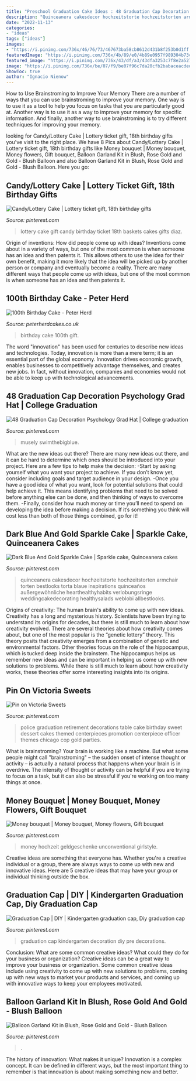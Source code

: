 ```yaml
---
title: "Preschool Graduation Cake Ideas : 48 Graduation Cap Decoration Psychology Grad Hat"
description: "Quinceanera cakesdecor hochzeitstorte hochzeitstorten armchair torten bestlooks torta blaue inspirations quinceaños außergewöhnliche hearthealthyhabits verlobungsringe weddingcakedecorating healthysalads weblobi allbestlooks"
date: "2022-11-13"
categories:
- "ideas"
tags: ["ideas"]
images:
- "https://i.pinimg.com/736x/46/76/73/467673ba58cb8612d431b8f253b0d1ff.jpg"
featuredImage: "https://i.pinimg.com/736x/4b/89/e0/4b89e0957f989304b73c2c7aef671259.jpg"
featured_image: "https://i.pinimg.com/736x/43/df/a3/43dfa3253c7f8e2a52790df7ea740c09.jpg"
image: "https://i.pinimg.com/736x/be/07/f9/be07f96c7da20cfb2babaceacded3deb.jpg"
ShowToc: true
author: "Ignacio Nienow"
---
```



How to Use Brainstroming to Improve Your Memory
There are a number of ways that you can use brainstroming to improve your memory. One way is to use it as a tool to help you focus on tasks that you are particularly good at. Another way is to use it as a way to improve your memory for specific information. And finally, another way to use brainstroming is to try different techniques for improving your memory.

	

		
looking for Candy/Lottery Cake | Lottery ticket gift, 18th birthday gifts you've visit to the right place. We have 8 Pics about Candy/Lottery Cake | Lottery ticket gift, 18th birthday gifts like Money bouquet | Money bouquet, Money flowers, Gift bouquet, Balloon Garland Kit in Blush, Rose Gold and Gold - Blush Balloon and also Balloon Garland Kit in Blush, Rose Gold and Gold - Blush Balloon. Here you go:
		
    
## Candy/Lottery Cake | Lottery Ticket Gift, 18th Birthday Gifts

<img loading=lazy src="https://i.pinimg.com/736x/ec/3d/6d/ec3d6d4c8bd6d83ca60a67247b411a62--candy-cakes-gift-baskets.jpg" onerror="this.onerror=null;this.src='https://tse1.mm.bing.net/th?id=OIP.PS4OSyv33XT6NHQ7f4xtAAHaJ3&amp;pid=15.1';" alt="Candy/Lottery Cake | Lottery ticket gift, 18th birthday gifts">

_Source: pinterest.com_

>lottery cake gift candy birthday ticket 18th baskets cakes gifts diaz. 

	

Origin of inventions: How did people come up with ideas?
Inventions come about in a variety of ways, but one of the most common is when someone has an idea and then patents it. This allows others to use the idea for their own benefit, making it more likely that the idea will be picked up by another person or company and eventually become a reality. There are many different ways that people come up with ideas, but one of the most common is when someone has an idea and then patents it.

    
## 100th Birthday Cake - Peter Herd

<img loading=lazy src="https://www.peterherdcakes.co.uk/wp-content/uploads/2016/11/look-whos-100-765x1024.jpg" onerror="this.onerror=null;this.src='https://tse3.mm.bing.net/th?id=OIP.RTQ0Zn1WS7H8D-zt6Au-AAHaJ6&amp;pid=15.1';" alt="100th Birthday Cake - Peter Herd">

_Source: peterherdcakes.co.uk_

>birthday cake 100th gift. 

	

The word "innovation" has been used for centuries to describe new ideas and technologies. Today, innovation is more than a mere term; it is an essential part of the global economy. Innovation drives economic growth, enables businesses to competitively advantage themselves, and creates new jobs. In fact, without innovation, companies and economies would not be able to keep up with technological advancements.

    
## 48 Graduation Cap Decoration Psychology Grad Hat | College Graduation

<img loading=lazy src="https://i.pinimg.com/736x/02/67/cc/0267ccf57fdc13aff583e3861f6ca426.jpg" onerror="this.onerror=null;this.src='https://tse1.mm.bing.net/th?id=OIP.jxdkGI8M9IXHXTVVWeowSgHaJ3&amp;pid=15.1';" alt="48 Graduation Cap Decoration Psychology Grad Hat | College graduation">

_Source: pinterest.com_

>musely swimthebigblue. 

	

What are the new ideas out there?
There are many new ideas out there, and it can be hard to determine which ones should be introduced into your project. Here are a few tips to help make the decision: 
-Start by asking yourself what you want your project to achieve. If you don’t know yet, consider including goals and target audience in your design.
-Once you have a good idea of what you want, look for potential solutions that could help achieve it. This means identifying problems that need to be solved before anything else can be done, and then thinking of ways to overcome them.
-Finally, consider how much money or time you’ll need to spend on developing the idea before making a decision. If it’s something you think will cost less than both of those things combined, go for it!

    
## Dark Blue And Gold Sparkle Cake | Sparkle Cake, Quinceanera Cakes

<img loading=lazy src="https://i.pinimg.com/736x/43/df/a3/43dfa3253c7f8e2a52790df7ea740c09.jpg" onerror="this.onerror=null;this.src='https://tse4.mm.bing.net/th?id=OIP.vWcVyNIIMA4Co1QnPbLZswHaLG&amp;pid=15.1';" alt="Dark Blue And Gold Sparkle Cake | Sparkle cake, Quinceanera cakes">

_Source: pinterest.com_

>quinceanera cakesdecor hochzeitstorte hochzeitstorten armchair torten bestlooks torta blaue inspirations quinceaños außergewöhnliche hearthealthyhabits verlobungsringe weddingcakedecorating healthysalads weblobi allbestlooks. 

	

Origins of creativity: The human brain's ability to come up with new ideas.
Creativity has a long and mysterious history. Scientists have been trying to understand its origins for decades, but there is still much to learn about how creativity evolved. There are several theories about how creativity comes about, but one of the most popular is the “genetic lottery” theory. This theory posits that creativity emerges from a combination of genetic and environmental factors. Other theories focus on the role of the hippocampus, which is tucked deep inside the brainstem. The hippocampus helps us remember new ideas and can be important in helping us come up with new solutions to problems. While there is still much to learn about how creativity works, these theories offer some interesting insights into its origins.

    
## Pin On Victoria Sweets

<img loading=lazy src="https://i.pinimg.com/736x/46/76/73/467673ba58cb8612d431b8f253b0d1ff.jpg" onerror="this.onerror=null;this.src='https://tse4.mm.bing.net/th?id=OIP.zzlFLTaiV9HqKF65_ZZ47QHaJ3&amp;pid=15.1';" alt="Pin on Victoria Sweets">

_Source: pinterest.com_

>police graduation retirement decorations table cake birthday sweet dessert cakes themed centerpieces promotion centerpiece officer themes chicago cop gold parties. 

	

What is brainstroming?
Your brain is working like a machine. But what some people might call "brainstroming" – the sudden onset of intense thought or activity – is actually a natural process that happens when your brain is in overdrive. The intensity of thought or activity can be helpful if you are trying to focus on a task, but it can also be stressful if you're working on too many things at once.

    
## Money Bouquet | Money Bouquet, Money Flowers, Gift Bouquet

<img loading=lazy src="https://i.pinimg.com/736x/4b/89/e0/4b89e0957f989304b73c2c7aef671259.jpg" onerror="this.onerror=null;this.src='https://tse2.mm.bing.net/th?id=OIP.ziSrraX8xn6tiZiHxAhGZQHaJ3&amp;pid=15.1';" alt="Money bouquet | Money bouquet, Money flowers, Gift bouquet">

_Source: pinterest.com_

>money hochzeit geldgeschenke unconventional girlstyle. 

	

Creative ideas are something that everyone has. Whether you're a creative individual or a group, there are always ways to come up with new and innovative ideas. Here are 5 creative ideas that may have your group or individual thinking outside the box.

    
## Graduation Cap | DIY | Kindergarten Graduation Cap, Diy Graduation Cap

<img loading=lazy src="https://i.pinimg.com/736x/be/07/f9/be07f96c7da20cfb2babaceacded3deb.jpg" onerror="this.onerror=null;this.src='https://tse4.mm.bing.net/th?id=OIP.DZ5RA4dVKhsFrtMlztwpowHaJ3&amp;pid=15.1';" alt="Graduation Cap | DIY | Kindergarten graduation cap, Diy graduation cap">

_Source: pinterest.com_

>graduation cap kindergarten decoration diy pre decorations. 

	

Conclusion: What are some common creative ideas? What could they do for your business or organization?
Creative ideas can be a great way to improve your business or organization. Some common creative ideas include using creativity to come up with new solutions to problems, coming up with new ways to market your products and services, and coming up with innovative ways to keep your employees motivated.

    
## Balloon Garland Kit In Blush, Rose Gold And Gold - Blush Balloon

<img loading=lazy src="https://i.pinimg.com/736x/fb/14/40/fb14406c974ac02bc3392e218ddb7a4a.jpg" onerror="this.onerror=null;this.src='https://tse1.mm.bing.net/th?id=OIP.BvwDqFVGC32dryoXPxxIygHaPQ&amp;pid=15.1';" alt="Balloon Garland Kit in Blush, Rose Gold and Gold - Blush Balloon">

_Source: pinterest.com_

>. 

	

The history of innovation: What makes it unique?
Innovation is a complex concept. It can be defined in different ways, but the most important thing to remember is that innovation is about making something new and better.

